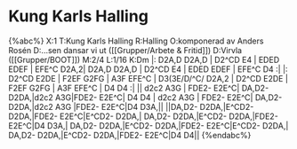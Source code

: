 # Kung Karls Halling

{%abc%}
X:1
T:Kung Karls Halling
R:Halling
O:komponerad av Anders Rosén
D:...sen dansar vi ut ([[Grupper/Arbete & Fritid]])
D:Virvla ([[Grupper/BOOT]])
M:2/4
L:1/16
K:Dm
|: D2A,D D2A,D | D2^CD E4 | EDED EDEF | EFE^C D2A,2| D2A,D D2A,D | D2^CD E4 | EDED EDEF | EFE^C D4 :|
|: D2^CD E2DE | F2EF G2FG | A3F EFE^C | D3(3E/D/^C/ D2A,2 | D2^CD E2DE | F2EF G2FG | A3F EFE^C | D4 D4 :|
|| d2c2 A3G | FDE2- E2E^C| DA,D2- D2DA,|d2c2 A3G|FDE2- E2E^C| D4 D4 |
d2c2 A3G | FDE2- E2E^C| DA,D2- D2DA,|d2c2 A3G |FDE2- E2E^C|D4 D3A,||
||DA,D2- D2DA,|E^CD2- D2DA,|FDE2- E2E^C|E^CD2- D2DA,|
DA,D2- D2DA,|E^CD2- D2DA,|FDE2- E2E^C|D4 D3A,|
DA,D2- D2DA,|E^CD2- D2DA,|FDE2- E2E^C|E^CD2- D2DA,|
DA,D2- D2DA,|E^CD2- D2DA,|FDE2- E2E^C|D4 D4||
{%endabc%}
